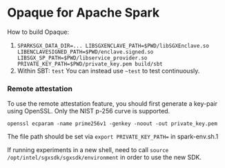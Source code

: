 # Opaque for Apache Spark

How to build Opaque:

1. `SPARKSGX_DATA_DIR=... LIBSGXENCLAVE_PATH=$PWD/libSGXEnclave.so LIBENCLAVESIGNED_PATH=$PWD/enclave.signed.so LIBSGX_SP_PATH=$PWD/libservice_provider.so PRIVATE_KEY_PATH=$PWD/private_key.pem build/sbt`
2. Within SBT: `test`
    You can instead use `~test` to test continuously.

### Remote attestation

To use the remote attestation feature, you should first generate a key-pair using OpenSSL. Only the NIST p-256 curve is supported.

`openssl ecparam -name prime256v1 -genkey -noout -out private_key.pem`

The file path should be set via `export PRIVATE_KEY_PATH=` in spark-env.sh.1

If running experiments in a new shell, need to call `source /opt/intel/sgxsdk/sgxsdk/environment` in order to use the new SDK.
